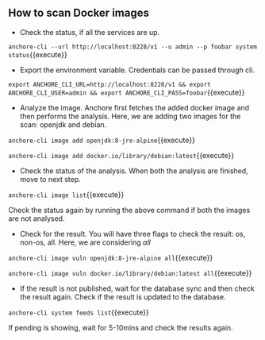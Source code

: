 ## How to scan Docker images

* Check the status, if all the services are up.

`anchore-cli --url http://localhost:8228/v1 --u admin --p foobar system status`{{execute}}

* Export the environment variable. Credentials can be passed through cli.

`export ANCHORE_CLI_URL=http://localhost:8228/v1 && export ANCHORE_CLI_USER=admin && export ANCHORE_CLI_PASS=foobar`{{execute}}

* Analyze the image. Anchore first fetches the added docker image and then performs the analysis. Here, we are adding two images for the scan: openjdk and debian.

`anchore-cli image add openjdk:8-jre-alpine`{{execute}}

`anchore-cli image add docker.io/library/debian:latest`{{execute}}

* Check the status of the analysis. When both the analysis are finished, move to next step.

`anchore-cli image list`{{execute}}

Check the status again by running the above command if both the images are not analysed.

* Check for the result. You will have three flags to check the result: os, non-os, all. Here, we are considering *all*

`anchore-cli image vuln openjdk:8-jre-alpine all`{{execute}}

`anchore-cli image vuln docker.io/library/debian:latest all`{{execute}}

* If the result is not published, wait for the database sync and then check the result again. Check if the result is updated to the database.

`anchore-cli system feeds list`{{execute}}

If pending is showing, wait for 5-10mins and check the results again.

